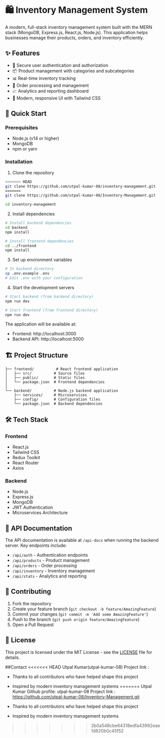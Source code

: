# 🛍️ Inventory Management System

A modern, full-stack inventory management system built with the MERN stack (MongoDB, Express.js, React.js, Node.js). This application helps businesses manage their products, orders, and inventory efficiently.

## ✨ Features

- 🔐 Secure user authentication and authorization
- 📦 Product management with categories and subcategories
- 📊 Real-time inventory tracking
- 🛒 Order processing and management
- 📈 Analytics and reporting dashboard
- 🎨 Modern, responsive UI with Tailwind CSS

## 🚀 Quick Start

### Prerequisites
- Node.js (v14 or higher)
- MongoDB
- npm or yarn

### Installation

1. Clone the repository
```bash
<<<<<<< HEAD
git clone https://github.com/utpal-kumar-08/inventory-management.git
=======
git clone https://github.com/utpal-kumar-08/Inventory-Management.git

cd inventory-management
```

2. Install dependencies
```bash
# Install backend dependencies
cd backend
npm install

# Install frontend dependencies
cd ../frontend
npm install
```

3. Set up environment variables
```bash
# In backend directory
cp .env.example .env
# Edit .env with your configuration
```

4. Start the development servers
```bash
# Start backend (from backend directory)
npm run dev

# Start frontend (from frontend directory)
npm run dev
```

The application will be available at:
- Frontend: http://localhost:3000
- Backend API: http://localhost:5000

## 🏗️ Project Structure

```
├── frontend/          # React frontend application
│   ├── src/          # Source files
│   ├── public/       # Static files
│   └── package.json  # Frontend dependencies
│
└── backend/          # Node.js backend application
    ├── services/     # Microservices
    ├── config/       # Configuration files
    └── package.json  # Backend dependencies
```

## 🛠️ Tech Stack

### Frontend
- React.js
- Tailwind CSS
- Redux Toolkit
- React Router
- Axios

### Backend
- Node.js
- Express.js
- MongoDB
- JWT Authentication
- Microservices Architecture

## 📝 API Documentation

The API documentation is available at `/api-docs` when running the backend server. Key endpoints include:

- `/api/auth` - Authentication endpoints
- `/api/products` - Product management
- `/api/orders` - Order processing
- `/api/inventory` - Inventory management
- `/api/stats` - Analytics and reporting

## 🤝 Contributing

1. Fork the repository
2. Create your feature branch (`git checkout -b feature/AmazingFeature`)
3. Commit your changes (`git commit -m 'Add some AmazingFeature'`)
4. Push to the branch (`git push origin feature/AmazingFeature`)
5. Open a Pull Request

## 📄 License

This project is licensed under the MIT License - see the [LICENSE](LICENSE) file for details.

##Contact
<<<<<<< HEAD
Utpal Kumar(utpal-kumar-08)
Project link : 

- Thanks to all contributors who have helped shape this project
- Inspired by modern inventory management systems 
=======
Utpal Kumar
Github profile: utpal-kumar-08
Project link : https://github.com/utpal-kumar-08/Inventory-Management.git

- Thanks to all contributors who have helped shape this project
- Inspired by modern inventory management systems 
>>>>>>> 2b0a548cbe64318edfa43992eae1d820b0c45f52
